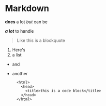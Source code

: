 # Markdown
**does** a lot *but* can be

***a lot*** to handle
> Like this is a blockquote
1. Here's
2. a list
- and
- another

        <html>
          <head>
            <title>this is a code block</title>
          </head>
        </html>
